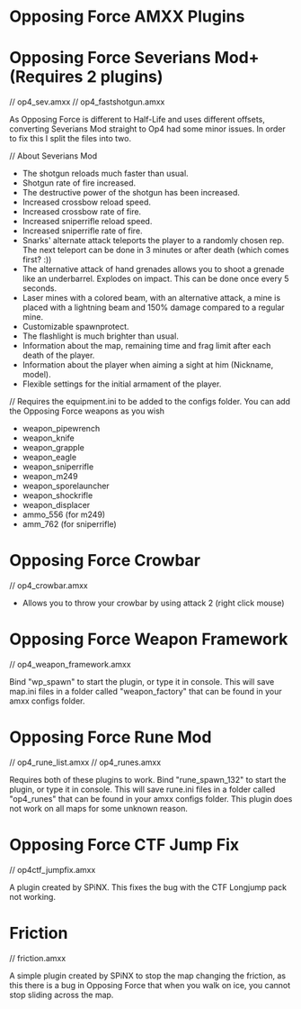 # Opposing Force AMXX Plugins

# Opposing Force Severians Mod+ (Requires 2 plugins)
// op4_sev.amxx
// op4_fastshotgun.amxx

As Opposing Force is different to Half-Life and uses different offsets, converting Severians Mod straight to Op4 had some minor issues. In order to fix this I split the files into two. 

// About Severians Mod
- The shotgun reloads much faster than usual.
- Shotgun rate of fire increased.
- The destructive power of the shotgun has been increased.
- Increased crossbow reload speed.
- Increased crossbow rate of fire.
- Increased sniperrifle reload speed.
- Increased sniperrifle rate of fire.
- Snarks' alternate attack teleports the player to a randomly chosen rep. The next teleport can be done in 3 minutes or after death (which comes first? :))
- The alternative attack of hand grenades allows you to shoot a grenade like an underbarrel. Explodes on impact. This can be done once every 5 seconds.
- Laser mines with a colored beam, with an alternative attack, a mine is placed with a lightning beam and 150% damage compared to a regular mine.
- Customizable spawnprotect.
- The flashlight is much brighter than usual.
- Information about the map, remaining time and frag limit after each death of the player.
- Information about the player when aiming a sight at him (Nickname, model).
- Flexible settings for the initial armament of the player.

// Requires the equipment.ini to be added to the configs folder. You can add the Opposing Force weapons as you wish
 - weapon_pipewrench
 - weapon_knife
 - weapon_grapple
 - weapon_eagle
 - weapon_sniperrifle
 - weapon_m249
 - weapon_sporelauncher
 - weapon_shockrifle
 - weapon_displacer
 - ammo_556 (for m249)
 - amm_762  (for sniperrifle)


# Opposing Force Crowbar
// op4_crowbar.amxx

- Allows you to throw your crowbar by using attack 2 (right click mouse)


# Opposing Force Weapon Framework
// op4_weapon_framework.amxx

Bind "wp_spawn" to start the plugin, or type it in console. This will save map.ini files in a folder called "weapon_factory" that can be found in your amxx configs folder.

# Opposing Force Rune Mod
// op4_rune_list.amxx
// op4_runes.amxx

Requires both of these plugins to work. Bind "rune_spawn_132" to start the plugin, or type it in console. This will save rune.ini files in a folder called "op4_runes" that can be found in your amxx configs folder. This plugin does not work on all maps for some unknown reason. 

# Opposing Force CTF Jump Fix
// op4ctf_jumpfix.amxx

A plugin created by SPiNX. This fixes the bug with the CTF Longjump pack not working.

# Friction
// friction.amxx

A simple plugin created by SPiNX to stop the map changing the friction, as this there is a bug in Opposing Force that when you walk on ice, you cannot stop sliding across the map.
